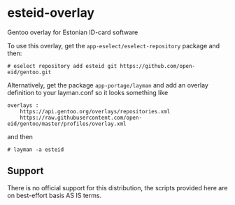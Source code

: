 # esteid-overlay
Gentoo overlay for Estonian ID-card software

To use this overlay, get the `app-eselect/eselect-repository` package and then:

    # eselect repository add esteid git https://github.com/open-eid/gentoo.git

Alternatively, get the package `app-portage/layman` and add an overlay definition to your layman.conf so it looks something like

    overlays :
        https://api.gentoo.org/overlays/repositories.xml
        https://raw.githubusercontent.com/open-eid/gentoo/master/profiles/overlay.xml

and then

    # layman -a esteid

## Support
There is no official support for this distribution, the scripts provided here are on best-effort basis AS IS terms.
